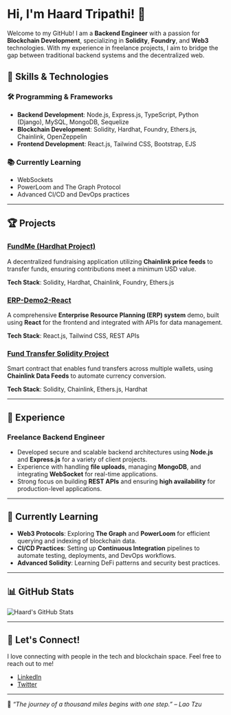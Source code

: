 # Hi, I'm Haard Tripathi! 👋

Welcome to my GitHub! I am a **Backend Engineer** with a passion for **Blockchain Development**, specializing in **Solidity**, **Foundry**, and **Web3** technologies. With my experience in freelance projects, I aim to bridge the gap between traditional backend systems and the decentralized web.

## 🚀 Skills & Technologies

### 🛠️ Programming & Frameworks
- **Backend Development**: Node.js, Express.js, TypeScript, Python (Django), MySQL, MongoDB, Sequelize
- **Blockchain Development**: Solidity, Hardhat, Foundry, Ethers.js, Chainlink, OpenZeppelin
- **Frontend Development**: React.js, Tailwind CSS, Bootstrap, EJS

### 📚 Currently Learning
- WebSockets
- PowerLoom and The Graph Protocol
- Advanced CI/CD and DevOps practices

---

## 🏆 Projects

### [FundMe (Hardhat Project)](https://github.com/Haardtripathi/hardhat-fund-me-ts)
A decentralized fundraising application utilizing **Chainlink price feeds** to transfer funds, ensuring contributions meet a minimum USD value.

**Tech Stack**: Solidity, Hardhat, Chainlink, Foundry, Ethers.js

### [ERP-Demo2-React](https://github.com/Haardtripathi/ERP-Demo2-React)
A comprehensive **Enterprise Resource Planning (ERP) system** demo, built using **React** for the frontend and integrated with APIs for data management.

**Tech Stack**: React.js, Tailwind CSS, REST APIs

### [Fund Transfer Solidity Project](https://github.com/Haardtripathi/fund-transfer-solidity)
Smart contract that enables fund transfers across multiple wallets, using **Chainlink Data Feeds** to automate currency conversion.

**Tech Stack**: Solidity, Chainlink, Ethers.js, Hardhat

---

## 💼 Experience

### Freelance Backend Engineer
- Developed secure and scalable backend architectures using **Node.js** and **Express.js** for a variety of client projects.
- Experience with handling **file uploads**, managing **MongoDB**, and integrating **WebSocket** for real-time applications.
- Strong focus on building **REST APIs** and ensuring **high availability** for production-level applications.

---

## 🧠 Currently Learning
- **Web3 Protocols**: Exploring **The Graph** and **PowerLoom** for efficient querying and indexing of blockchain data.
- **CI/CD Practices**: Setting up **Continuous Integration** pipelines to automate testing, deployments, and DevOps workflows.
- **Advanced Solidity**: Learning DeFi patterns and security best practices.

---

## 📊 GitHub Stats

![Haard's GitHub Stats](https://github-readme-stats.vercel.app/api?username=Haardtripathi&show_icons=true&theme=radical)

---

## 💬 Let's Connect!

I love connecting with people in the tech and blockchain space. Feel free to reach out to me!

- [LinkedIn](https://www.linkedin.com/in/haardtripathi)
- [Twitter](https://twitter.com/HaardTripathi)

---

🌟 _“The journey of a thousand miles begins with one step.” – Lao Tzu_
